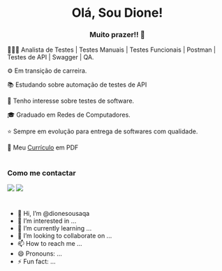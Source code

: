 <h1 align="center">Olá, Sou Dione!</h1>
<h3 align="center"> Muito prazer!! 👋</h3>

👨🏽‍💻 Analista de Testes | Testes Manuais | Testes Funcionais | Postman | Testes de API | Swagger | QA. 

⚙️ Em transição de carreira.

📚 Estudando sobre automação de testes de API

💬 Tenho interesse sobre testes de software.

🎓 Graduado em Redes de Computadores.

⭐ Sempre em evolução para entrega de softwares com qualidade.



📝 Meu [Currículo]() em PDF

#

<h3 align="left">Como me contactar</h3>
<p align="left">
<a href="https://www.linkedin.com/in/dione-sousa-197825224" target="_blank"><img src="https://img.shields.io/badge/-LinkedIn-%230077B5?style=for-the-badge&logo=linkedin&logoColor=white" target="_blank"></a>  
<a href = "dione.msousa@yahoo.com.br"><img src="https://img.shields.io/badge/Yahoo!-6001D2?style=for-the-badge&logo=Yahoo!&logoColor=white" target="_blank"></a>

#


     
 

  

- 👋 Hi, I’m @dionesousaqa
- 👀 I’m interested in ...
- 🌱 I’m currently learning ...
- 💞️ I’m looking to collaborate on ...
- 📫 How to reach me ...
- 😄 Pronouns: ...
- ⚡ Fun fact: ...

<!---
dionesousaqa/dionesousaqa is a ✨ special ✨ repository because its `README.md` (this file) appears on your GitHub profile.
You can click the Preview link to take a look at your changes.
--->
